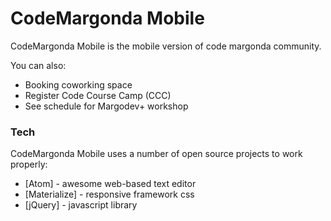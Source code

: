 # CodeMargonda Mobile

CodeMargonda Mobile is the mobile version of code margonda community.

You can also:

- Booking coworking space
- Register Code Course Camp (CCC)
- See schedule for Margodev+ workshop

### Tech

CodeMargonda Mobile uses a number of open source projects to work properly:

* [Atom] - awesome web-based text editor
* [Materialize] - responsive framework css
* [jQuery] - javascript library
